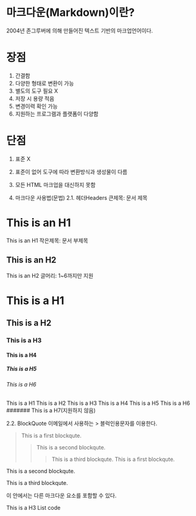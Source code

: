 마크다운(Markdown)이란?
=======================================
2004년 존그루버에 의해 만들어진 텍스트 기반의 마크업언어이다.

장점
=============
1. 간결함
2. 다양한 형태로 변환이 가능
3. 별도의 도구 필요 X
4. 저장 시 용량 적음
5. 변경이력 확인 가능
6. 지원하는 프로그램과 플랫폼이 다양함

단점
=============
1. 표준 X
2. 표준이 없어 도구에 따라 변환방식과 생성물이 다름
3. 모든 HTML 마크업을 대신하지 못함


2. 마크다운 사용법(문법)
2.1. 헤더Headers
큰제목: 문서 제목

This is an H1
=============
This is an H1
작은제목: 문서 부제목

This is an H2
-------------
This is an H2
글머리: 1~6까지만 지원

# This is a H1
## This is a H2
### This is a H3
#### This is a H4
##### This is a H5
###### This is a H6
This is a H1
This is a H2
This is a H3
This is a H4
This is a H5
This is a H6
####### This is a H7(지원하지 않음)

2.2. BlockQuote
이메일에서 사용하는 > 블럭인용문자를 이용한다.

> This is a first blockqute.
>	> This is a second blockqute.
>	>	> This is a third blockqute.
This is a first blockqute.

This is a second blockqute.

This is a third blockqute.

이 안에서는 다른 마크다운 요소를 포함할 수 있다.

This is a H3
List
code
